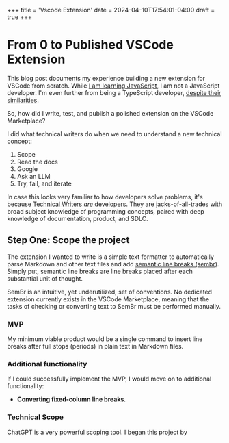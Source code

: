+++
title = 'Vscode Extension'
date = 2024-04-10T17:54:01-04:00
draft = true
+++

# From 0 to Published VSCode Extension

This blog post documents my experience building a new extension for VSCode from scratch.
While [I am learning JavaScript](./learning-javascript.md), I am not a JavaScript developer.
I'm even further from being a TypeScript developer, [despite their similarities]().

So, how did I write, test, and publish a polished extension on the VSCode Marketplace?

I did what technical writers do when we need to understand a new technical concept:

1. Scope
2. Read the docs
3. Google
4. Ask an LLM
5. Try, fail, and iterate

In case this looks very familiar to how developers solve problems, it's because [Technical Writers *are* developers](todo).
They are jacks-of-all-trades with broad subject knowledge of programming concepts,
paired with deep knowledge of documentation, product, and SDLC.

## Step One: Scope the project

The extension I wanted to write is a simple text formatter to automatically parse Markdown and other text files and add 
[semantic line breaks (sembr)](https://sembr.org).
Simply put, semantic line breaks are line breaks placed after each substantial unit of thought.

SemBr is an intuitive, yet underutilized, set of conventions.
No dedicated extension currently exists in the VSCode Marketplace, meaning that the tasks of checking or converting text to SemBr must be performed manually.

### MVP

My minimum viable product would be a single command to insert line breaks after full stops (periods) in plain text in Markdown files.

### Additional functionality

If I could successfully implement the MVP, I would move on to additional functionality:

- **Converting fixed-column line breaks**.

### Technical Scope

ChatGPT is a very powerful scoping tool.
I began this project by 